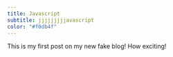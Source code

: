 ```yaml
---
title: Javascript
subtitle: jjjjjjjjjavascript
color: "#f0db4f"
---
```


This is my first post on my new fake blog! How exciting!
